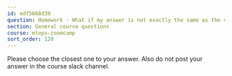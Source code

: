 ```yaml
---
id: edf5668d39
question: Homework - What if my answer is not exactly the same as the choices presented?
section: General course questions
course: mlops-zoomcamp
sort_order: 120
---
```


Please choose the closest one to your answer. Also do not post your answer in the course slack channel.

